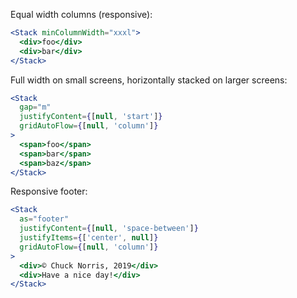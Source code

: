 Equal width columns (responsive):

```jsx
<Stack minColumnWidth="xxxl">
  <div>foo</div>
  <div>bar</div>
</Stack>
```

Full width on small screens, horizontally stacked on larger screens:

```jsx
<Stack
  gap="m"
  justifyContent={[null, 'start']}
  gridAutoFlow={[null, 'column']}
>
  <span>foo</span>
  <span>bar</span>
  <span>baz</span>
</Stack>
```

Responsive footer:

```jsx
<Stack
  as="footer"
  justifyContent={[null, 'space-between']}
  justifyItems={['center', null]}
  gridAutoFlow={[null, 'column']}
>
  <div>© Chuck Norris, 2019</div>
  <div>Have a nice day!</div>
</Stack>
```
